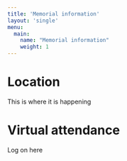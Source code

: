 ```yaml
---
title: 'Memorial information'
layout: 'single'
menu:
  main:
    name: "Memorial information"
    weight: 1
---
```


# Location

This is where it is happening

# Virtual attendance

Log on here
